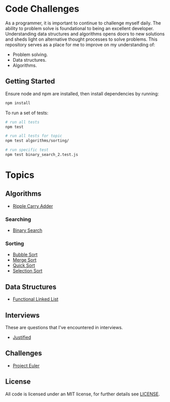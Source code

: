 # Code Challenges

As a programmer, it is important to continue to challenge myself daily. The ability to problem solve is foundational to being an excellent developer. Understanding data structures and algorithms opens doors to new solutions and sheds light on alternative thought processes to solve problems. This repository serves as a place for me to improve on my understanding of:

- Problem solving.
- Data structures.
- Algorithms.

## Getting Started

Ensure node and npm are installed, then install dependencies by running:

```bash
npm install
```

To run a set of tests:

```sh
# run all tests
npm test

# run all tests for topic
npm test algorithms/sorting/

# run specific test
npm test binary_search_2.test.js
```

# Topics

## Algorithms

- [Ripple Carry Adder](/algorithms/ripple_carry_adder)

### Searching

- [Binary Search](/algorithms/searching/binary_search)

### Sorting

- [Bubble Sort](/algorithms/sorting/bubble_sort)
- [Merge Sort](/algorithms/sorting/merge_sort)
- [Quick Sort](/algorithms/sorting/quick_sort)
- [Selection Sort](/algorithms/sorting/selection_sort)

## Data Structures

- [Functional Linked List](/data_structures/functional_linked_list/)

## Interviews

These are questions that I've encountered in interviews.

- [Justified](/interviews/justified)

## Challenges

- [Project Euler](/project_euler/)

## License

All code is licensed under an MIT license, for further details see [LICENSE](/LICENSE).
